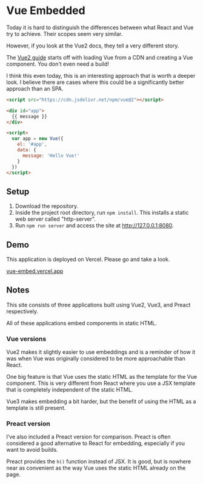 # Vue Embedded

Today it is hard to distinguish the differences between what React and Vue try to achieve.
Their scopes seem very similar.

However, if you look at the Vue2 docs, they tell a very different story.

The [Vue2 guide](https://v2.vuejs.org/v2/guide/#Getting-Started) starts off with loading Vue from a CDN and creating a Vue component.
You don't even need a build!

I think this even today, this is an interesting approach that is worth a deeper look.
I believe there are cases where this could be a significantly better approach than an SPA. 

```html
<script src="https://cdn.jsdelivr.net/npm/vue@2"></script>

<div id="app">
  {{ message }}
</div>

<script>
  var app = new Vue({
    el: '#app',
    data: {
      message: 'Hello Vue!'
    }
  })
</script>
```

## Setup

1. Download the repository.
2. Inside the project root directory, run `npm install`. This installs a static web server called "http-server".
3. Run `npm run server` and access the site at http://127.0.0.1:8080.

## Demo

This application is deployed on Vercel. Please go and take a look.

[vue-embed.vercel.app](https://vue-embed.vercel.app)

## Notes

This site consists of three applications built using Vue2, Vue3, and Preact respectively.

All of these applications embed components in static HTML.

### Vue versions

Vue2 makes it slightly easier to use embeddings
and is a reminder of how it was when Vue was originally considered to be more approachable than React.

One big feature is that Vue uses the static HTML as the template for the Vue component.
This is very different from React where you use a JSX template that is completely independent of the static HTML.

Vue3 makes embedding a bit harder, but the benefit of using the HTML as a template is still present.

### Preact version

I’ve also included a Preact version for comparison.
Preact is often considered a good alternative to React for embedding, especially if you want to avoid builds.

Preact provides the `h()` function instead of JSX.
It is good, but is nowhere near as convenient as the way Vue uses the static HTML already on the page.
